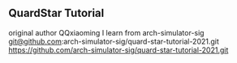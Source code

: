 ## QuardStar Tutorial
original author QQxiaoming
I learn from arch-simulator-sig
git@github.com:arch-simulator-sig/quard-star-tutorial-2021.git
https://github.com/arch-simulator-sig/quard-star-tutorial-2021.git
